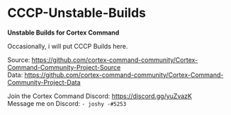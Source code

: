 # CCCP-Unstable-Builds
**Unstable Builds for Cortex Command**

Occasionally, i will put CCCP Builds here.

Source: https://github.com/cortex-command-community/Cortex-Command-Community-Project-Source        
Data: https://github.com/cortex-command-community/Cortex-Command-Community-Project-Data        

Join the Cortex Command Discord: https://discord.gg/yuZvazK        
Message me on Discord: `- joshy -#5253 `       
